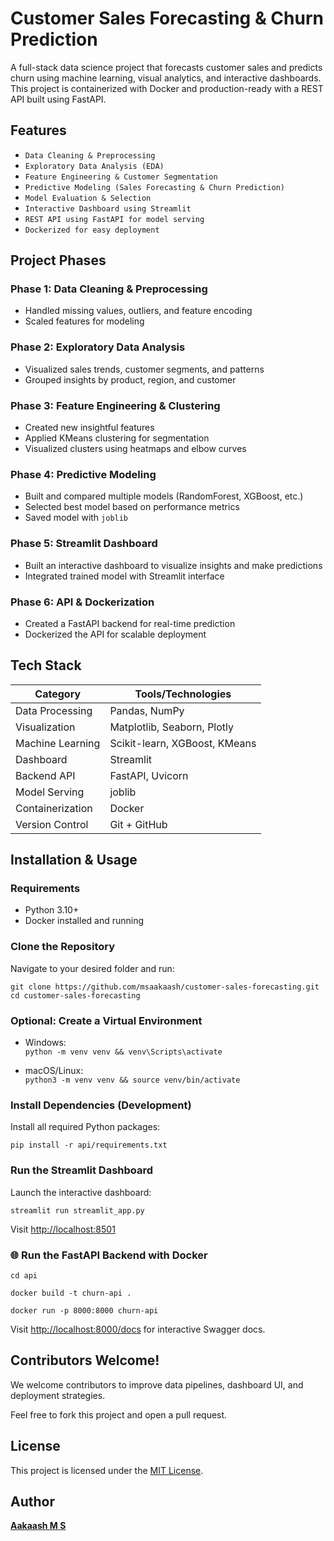 # Customer Sales Forecasting & Churn Prediction

A full-stack data science project that forecasts customer sales and predicts churn using machine learning, visual analytics, and interactive dashboards. This project is containerized with Docker and production-ready with a REST API built using FastAPI.


##  Features

- `Data Cleaning & Preprocessing`
- `Exploratory Data Analysis (EDA)`
- `Feature Engineering & Customer Segmentation`
- `Predictive Modeling (Sales Forecasting & Churn Prediction)`
- `Model Evaluation & Selection`
- `Interactive Dashboard using Streamlit`
- `REST API using FastAPI for model serving`
- `Dockerized for easy deployment`


## Project Phases

### Phase 1: Data Cleaning & Preprocessing
- Handled missing values, outliers, and feature encoding
- Scaled features for modeling

### Phase 2: Exploratory Data Analysis
- Visualized sales trends, customer segments, and patterns
- Grouped insights by product, region, and customer

### Phase 3: Feature Engineering & Clustering
- Created new insightful features
- Applied KMeans clustering for segmentation
- Visualized clusters using heatmaps and elbow curves

### Phase 4: Predictive Modeling
- Built and compared multiple models (RandomForest, XGBoost, etc.)
- Selected best model based on performance metrics
- Saved model with `joblib`

### Phase 5: Streamlit Dashboard
- Built an interactive dashboard to visualize insights and make predictions
- Integrated trained model with Streamlit interface

### Phase 6: API & Dockerization
- Created a FastAPI backend for real-time prediction
- Dockerized the API for scalable deployment


## Tech Stack

| Category           | Tools/Technologies                             |
|-------------------|-------------------------------------------------|
| Data Processing    | Pandas, NumPy                                  |
| Visualization      | Matplotlib, Seaborn, Plotly                    |
| Machine Learning   | Scikit-learn, XGBoost, KMeans                  |
| Dashboard          | Streamlit                                      |
| Backend API        | FastAPI, Uvicorn                               |
| Model Serving      | joblib                                         |
| Containerization   | Docker                                         |
| Version Control    | Git + GitHub                                   |



## Installation & Usage

### Requirements

- Python 3.10+
- Docker installed and running


### Clone the Repository

Navigate to your desired folder and run:

`git clone https://github.com/msaakaash/customer-sales-forecasting.git`  
`cd customer-sales-forecasting`


### Optional: Create a Virtual Environment

- Windows:  
  `python -m venv venv && venv\Scripts\activate`

- macOS/Linux:  
  `python3 -m venv venv && source venv/bin/activate`


### Install Dependencies (Development)

Install all required Python packages:

`pip install -r api/requirements.txt`


### Run the Streamlit Dashboard

Launch the interactive dashboard:

`streamlit run streamlit_app.py`

Visit [http://localhost:8501](http://localhost:8501)


### 🌐 Run the FastAPI Backend with Docker
`cd api`

`docker build -t churn-api .`

`docker run -p 8000:8000 churn-api`

Visit [http://localhost:8000/docs](http://localhost:8000/docs) for interactive Swagger docs.


## Contributors Welcome!

We welcome contributors to improve data pipelines, dashboard UI, and deployment strategies.

Feel free to fork this project and open a pull request.


## License  
This project is licensed under the [MIT License](LICENSE).


## Author

[**Aakaash M S**](https://github.com/msaakaash)

